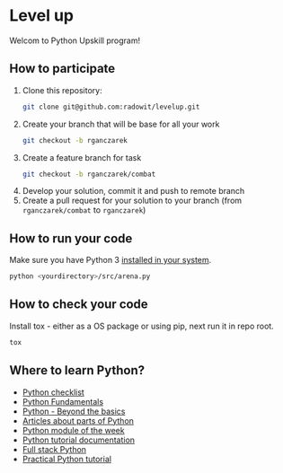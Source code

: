 # Level up
Welcom to Python Upskill program!

## How to participate

1. Clone this repository:
    ```bash
    git clone git@github.com:radowit/levelup.git
    ```
2. Create your branch that will be base for all your work
    ```bash
    git checkout -b rganczarek
    ```
3. Create a feature branch for task
    ```bash
    git checkout -b rganczarek/combat
    ```
4. Develop your solution, commit it and push to remote branch
5. Create a pull request for your solution to your branch (from `rganczarek/combat` to `rganczarek`)

## How to run your code

Make sure you have Python 3 [installed in your system](https://realpython.com/installing-python/).

```bash
python <yourdirectory>/src/arena.py
```

## How to check your code

Install tox - either as a OS package or using pip, next run it in repo root.

```bash
tox
```

## Where to learn Python?

- [Python checklist](https://learnxinyminutes.com/docs/python/)
- [Python Fundamentals](https://www.pluralsight.com/courses/python-fundamentals)
- [Python - Beyond the basics](https://www.pluralsight.com/courses/python-beyond-basics)
- [Articles about parts of Python](https://realpython.com/)
- [Python module of the week](https://pymotw.com/3/)
- [Python tutorial documentation](https://docs.python.org/3/tutorial/introduction.html)
- [Full stack Python](https://www.fullstackpython.com/)
- [Practical Python tutorial](https://www.hackerrank.com/domains/python)


